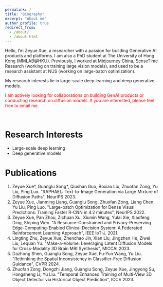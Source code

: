 ```yaml
---
permalink: /
title: "Biography"
excerpt: "About me"
author_profile: true
redirect_from: 
  - /about/
  - /about.html
---
```


Hello, I’m Zeyue Xue, a researcher with a passion for building Generative AI products and platforms. I am also a PhD student at The University of Hong Kong (MMLAB@HKU). Previously, I worked at [Midjourney China](https://www.youchuanai.com/), SenseTime Research (working on training large vision models), and used to be a research assistant at NUS (working on large-batch optimization).

My research interests lie in large-scale deep learning and deep generative models. 

<font color="red">I am actively looking for collaborations on building GenAI products or conducting research on diffusion models. If you are interested, please feel free to email me.</font>

<br/>

Research Interests
======
  * Large-scale deep learning
  * Deep generative models

**Publications**
======
  1. Zeyue Xue\*, Guanglu Song\*, Qiushan Guo, Boxiao Liu, Zhuofan Zong, Yu Liu, Ping Luo. "RAPHAEL: Text-to-Image Generation via Large Mixture of Diffusion Paths", NeurIPS 2023.
  2. Zeyue Xue, Jianming Liang, Guanglu Song, Zhuofan Zong, Liang Chen, Yu Liu, Ping Luo. "Large-batch Optimization for Dense Visual Predictions: Training Faster R-CNN in 4.2 minutes", NeurIPS 2022.
  3. Zeyue Xue, Pan Zhou, Zichuan Xu, Xiumin Wang, Yulai Xie, Xiaofeng Ding, Shiping Wen. "A Resource-Constrained and Privacy-Preserving Edge-Computing-Enabled Clinical Decision System: A Federated Reinforcement Learning Approach", IEEE IoT-J, 2021.
  4. Lingting Zhu, Zeyue Xue, Zhenchao Jin, Xian Liu, Jingzhen He, Ziwei Liu, Lequan Yu. "Make-a-Volume: Leveraging Latent Diffusion Models for Cross-Modality 3D Brain MRI Synthesis", MICCAI 2023.
  5. Dazhong Shen, Guanglu Song, Zeyue Xue, Fu-Yun Wang, Yu Liu. "Rethinking the Spatial Inconsistency in Classifier-Free Diffusion Guidance", CVPR 2024.
  6. Zhuofan Zong, Dongzhi Jiang, Guanglu Song, Zeyue Xue, Jingyong Su, Hongsheng Li, Yu Liu. "Temporal Enhanced Training of Multi-View 3D Object Detector via Historical Object Prediction", ICCV 2023.

